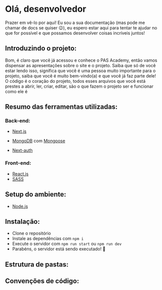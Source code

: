 # Olá, desenvolvedor

Prazer em vê-lo por aqui! Eu sou a sua documentação (mas pode me chamar de docs se quiser 😉), eu espero estar aqui para tentar te ajudar no que for possível e que possamos desenvolver coisas incríveis juntos!

## Introduzindo o projeto:
Bom, é claro que você já acessou e conhece o PAS Academy, então vamos dispensar as apresentações sobre o site e o projeto.
Saiba que só de você estar lendo isso, significa que você é uma pessoa muito importante para o projeto, saiba que você é muito bem-vindo(a) e que você já faz parte dele!
O código é o coração do projeto, todos esses arquivos que você está prestes a abrir, ler, criar, editar, são o que fazem o projeto ser e funcionar como ele é

## Resumo das ferramentas utilizadas:
### Back-end:
- [Next.js](https://nextjs.org/)
- [MongoDB](https://www.mongodb.com/pt-br) com [Mongoose](https://mongoosejs.com/)

- [Next-auth](https://next-auth.js.org/)
### Front-end:
- [React.js](https://react.dev/)
- [SASS](https://sass-lang.com/)

## Setup do ambiente:
- [Node.js](https://nodejs.org/pt-br/)

## Instalação:
- Clone o repositório
- Instale as dependências com `npm i`
- Execute o servidor com `npm run start` ou `npm run dev`
- Parabéns, o servidor está sendo executado! 🎉

## Estrutura de pastas:

## Convenções de código:

